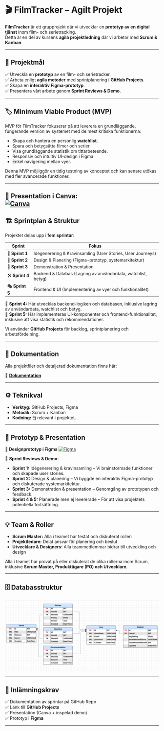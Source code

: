 # 🎬 FilmTracker – Agilt Projekt

**FilmTracker** är ett grupprojekt där vi utvecklar en **prototyp av en digital tjänst** inom film- och serietracking.  
Detta är en del av kursens **agila projektledning** där vi arbetar med **Scrum & Kanban**.

---

## 📌 Projektmål
✅ Utveckla en **prototyp** av en film- och serietracker.  
✅ Arbeta enligt **agila metoder** med sprintplanering i **GitHub Projects**.  
✅ Skapa en **interaktiv Figma-prototyp**.  
✅ Presentera vårt arbete genom **Sprint Reviews & Demo**.  

---

## 🏷️ Minimum Viable Product (MVP)
MVP för FilmTracker fokuserar på att leverera en grundläggande, fungerande version av systemet med de mest kritiska funktionerna:
- Skapa och hantera en personlig **watchlist**.
- Spara och betygsätta filmer och serier.
- Visa grundläggande statistik om tittarbeteende.
- Responsiv och intuitiv UI-design i Figma.
- Enkel navigering mellan vyer.

Denna MVP möjliggör en tidig testning av konceptet och kan senare utökas med fler avancerade funktioner.

---

📜 **Presentation i Canva:**  
[![Canva](https://img.shields.io/badge/View-Presentation-%2300C4CC?style=for-the-badge&logo=canva&logoColor=white)](https://www.canva.com/design/DAGdecepuyc/emETyEGbw-biX7vnZlzaGg/view?utm_content=DAGdecepuyc&utm_campaign=designshare&utm_medium=link2&utm_source=uniquelinks&utlId=hdd7b55560c)
---

## 🏗️ Sprintplan & Struktur
Projektet delas upp i **fem sprintar**:

| **Sprint** | **Fokus** |
|-----------|----------|
| 🏁 **Sprint 1** | Idégenerering & Kravinsamling (User Stories, User Journeys) |
| 🎨 **Sprint 2** | Design & Planering (Figma-prototyp, systemarkitektur) |
| 🚀 **Sprint 3** | Demonstration & Presentation |
| 🛠️ **Sprint 4** | Backend & Databas (Lagring av användardata, watchlist, betyg) |
| 🎭 **Sprint 5** | Frontend & UI (Implementering av vyer och funktionalitet) |

🔹 **Sprint 4:** Här utvecklas backend-logiken och databasen, inklusive lagring av användardata, watchlist och betyg.  
🔹 **Sprint 5:** Här implementeras UI-komponenter och frontend-funktionalitet, inklusive att visa statistik och rekommendationer.

Vi använder **GitHub Projects** för backlog, sprintplanering och arbetsfördelning.

---

## 📂 Dokumentation
Alla projektfiler och detaljerad dokumentation finns här:

📖 **[Dokumentation](documentaion.md)**  

---

## ⚙️ Teknikval
- **Verktyg:** GitHub Projects, Figma  
- **Metodik:** Scrum + Kanban  
- **Kodning:** Ej relevant i projektet.  

---

## 🎥 Prototyp & Presentation
**🎨 Designprototyp i Figma** [![Figma](https://img.shields.io/badge/Design-Figma-%23F24E1E?style=for-the-badge&logo=figma&logoColor=white)](https://www.figma.com/design/Ck4rAN0Qxf3bPs01Fz224C/Untitled?node-id=0-1&p=f&t=CjdCcjeLicJ671Kz-0)

🎤 **Sprint Reviews & Demo:**  
- **Sprint 1:** Idégenerering & kravinsamling – Vi brainstormade funktioner och skapade user stories.  
- **Sprint 2:** Design & planering – Vi byggde en interaktiv Figma-prototyp och diskuterade systemarkitektur.  
- **Sprint 3:** Demonstration & presentation – Genomgång av prototypen och feedback.  
- **Sprint 4 & 5:** Planerade men ej levererade – För att visa projektets potentiella fortsättning.  

---

## 💡 Team & Roller
- **Scrum Master:** Alla i teamet har testat och diskuterat rollen  
- **Projektledare:** Delat ansvar för planering och beslut  
- **Utvecklare & Designers:** Alla teammedlemmar bidrar till utveckling och design  

Alla i teamet har provat på eller diskuterat de olika rollerna inom Scrum, inklusive **Scrum Master, Produktägare (PO) och Utvecklare**.


---

## 🗄️ Databasstruktur 
[![Databas Struktur](databas_struktur_fiktivt_arbete_agil_projektledning.png)](databas_struktur_fiktivt_arbete_agil_projektledning.png)

---

## 📅 Inlämningskrav
✅ Dokumentation av sprintar på GitHub Repo  
✅ Länk till **GitHub Projects**  
✅ Presentation (Canva + inspelad demo)  
✅ Prototyp i **Figma**  

---

